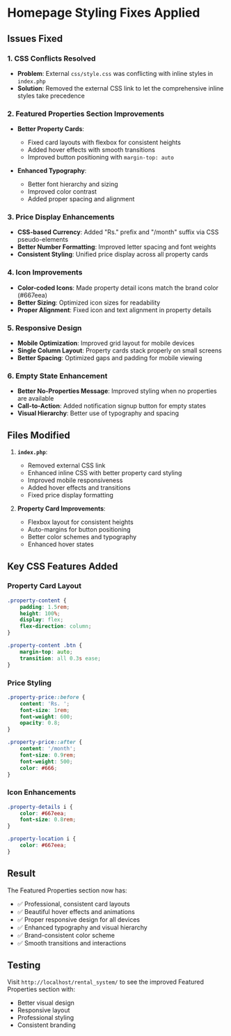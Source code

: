 # Homepage Styling Fixes Applied

## Issues Fixed

### 1. **CSS Conflicts Resolved**
- **Problem**: External `css/style.css` was conflicting with inline styles in `index.php`
- **Solution**: Removed the external CSS link to let the comprehensive inline styles take precedence

### 2. **Featured Properties Section Improvements**
- **Better Property Cards**: 
  - Fixed card layouts with flexbox for consistent heights
  - Added hover effects with smooth transitions
  - Improved button positioning with `margin-top: auto`

- **Enhanced Typography**:
  - Better font hierarchy and sizing
  - Improved color contrast
  - Added proper spacing and alignment

### 3. **Price Display Enhancements**
- **CSS-based Currency**: Added "Rs." prefix and "/month" suffix via CSS pseudo-elements
- **Better Number Formatting**: Improved letter spacing and font weights
- **Consistent Styling**: Unified price display across all property cards

### 4. **Icon Improvements**
- **Color-coded Icons**: Made property detail icons match the brand color (#667eea)
- **Better Sizing**: Optimized icon sizes for readability
- **Proper Alignment**: Fixed icon and text alignment in property details

### 5. **Responsive Design**
- **Mobile Optimization**: Improved grid layout for mobile devices
- **Single Column Layout**: Property cards stack properly on small screens
- **Better Spacing**: Optimized gaps and padding for mobile viewing

### 6. **Empty State Enhancement**
- **Better No-Properties Message**: Improved styling when no properties are available
- **Call-to-Action**: Added notification signup button for empty states
- **Visual Hierarchy**: Better use of typography and spacing

## Files Modified

1. **`index.php`**:
   - Removed external CSS link
   - Enhanced inline CSS with better property card styling
   - Improved mobile responsiveness
   - Added hover effects and transitions
   - Fixed price display formatting

2. **Property Card Improvements**:
   - Flexbox layout for consistent heights
   - Auto-margins for button positioning
   - Better color schemes and typography
   - Enhanced hover states

## Key CSS Features Added

### Property Card Layout
```css
.property-content {
    padding: 1.5rem;
    height: 100%;
    display: flex;
    flex-direction: column;
}

.property-content .btn {
    margin-top: auto;
    transition: all 0.3s ease;
}
```

### Price Styling
```css
.property-price::before {
    content: 'Rs. ';
    font-size: 1rem;
    font-weight: 600;
    opacity: 0.8;
}

.property-price::after {
    content: '/month';
    font-size: 0.9rem;
    font-weight: 500;
    color: #666;
}
```

### Icon Enhancements
```css
.property-details i {
    color: #667eea;
    font-size: 0.8rem;
}

.property-location i {
    color: #667eea;
}
```

## Result
The Featured Properties section now has:
- ✅ Professional, consistent card layouts
- ✅ Beautiful hover effects and animations
- ✅ Proper responsive design for all devices
- ✅ Enhanced typography and visual hierarchy
- ✅ Brand-consistent color scheme
- ✅ Smooth transitions and interactions

## Testing
Visit `http://localhost/rental_system/` to see the improved Featured Properties section with:
- Better visual design
- Responsive layout
- Professional styling
- Consistent branding